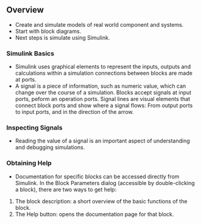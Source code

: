 ## Overview

- Create and simulate models of real world component and systems. 
- Start with block diagrams.
- Next steps is simulate using Simulink. 

### Simulink Basics 

- Simulink uses graphical elements to represent the inputs, outputs and calculations within a simulation connections between blocks are made at ports.
- A signal is a piece of information, such as numeric value, which can change over the course of a simulation. Blocks accept signals at input ports, peform an operation ports. Signal lines are visual elements that connect block ports and show where a signal flows: From output ports to input ports, and in the direction of the arrow. 

### Inspecting Signals 

- Reading the value of a signal is an important aspect of understanding and debugging simulations. 

### Obtaining Help

- Documentation for specific blocks can be accessed directly from Simulink. In the Block Parameters dialog (accessible by double-clicking a block), there are two ways to get help:
 
1. The block description: a short overview of the basic functions of the block.
2. The Help button: opens the documentation page for that block.
